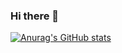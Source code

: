 ### Hi there 👋

[![Anurag's GitHub stats](https://github-readme-stats.vercel.app/api?username=michaelchen27&show_icons=true&theme=dracula)](https://github.com/michaelchen27/github-readme-stats)

